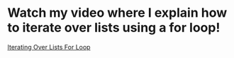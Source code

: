 # Watch my video where I explain how to iterate over lists using a for loop!  
[Iterating Over Lists For Loop](https://youtu.be/_owBvEpkAM8)  
